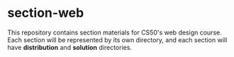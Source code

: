 # section-web

This repository contains section materials for CS50's web design course. Each section will be represented by its own directory, and each section will have **distribution** and **solution** directories.